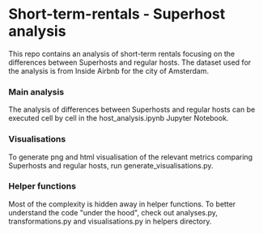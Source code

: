 # Short-term-rentals - Superhost analysis
This repo contains an analysis of short-term rentals focusing on the differences between Superhosts and regular hosts. The dataset used for the analysis is from Inside Airbnb for the city of Amsterdam.


### Main analysis
The analysis of differences between Superhosts and regular hosts can be executed cell by cell in the host_analysis.ipynb Jupyter Notebook. 

### Visualisations
To generate png and html visualisation of the relevant metrics comparing Superhosts and regular hosts, run generate_visualisations.py.

### Helper functions
Most of the complexity is hidden away in helper functions. To better understand the code "under the hood", check out analyses.py, transformations.py and visualisations.py in helpers directory. 